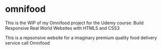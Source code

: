 # omnifood

This is the WIP of my Omnifood project for the Udemy course: Build Responsive Real World Websites with HTML5 and CSS3

This is a repsonsive website for a imaginary premium quality food delivery service call Omnifood
